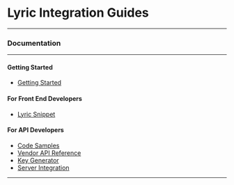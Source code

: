 # Lyric Integration Guides

<hr/>
<h3>Documentation</h3>
<hr/>
<div class=row>

<div class="col-sm-4">

#### Getting Started

* [Getting Started](!Getting_Started)

</div>

<div class="col-sm-4">

#### For Front End Developers

* [Lyric Snippet](!Lyric_Snippet)

</div>
<div class="col-sm-4">

#### For API Developers
* [Code Samples](!Code_Samples)
* [Vendor API Reference](/secure/vendor-api/)
* [Key Generator](/secure/settings/#/settings)
* [Server Integration](!Server_Integration)

</div>

</div>

<div class="clear"></div>
<hr/>